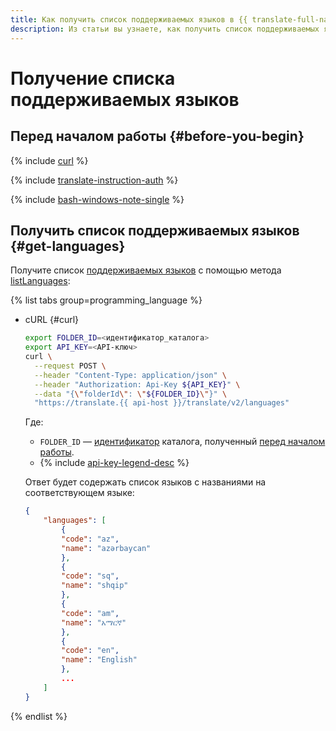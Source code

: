 ```yaml
---
title: Как получить список поддерживаемых языков в {{ translate-full-name }}
description: Из статьи вы узнаете, как получить список поддерживаемых языков в {{ translate-name }}.
---
```


# Получение списка поддерживаемых языков

## Перед началом работы {#before-you-begin}

{% include [curl](../../_includes/curl.md) %}

{% include [translate-instruction-auth](../../_includes/translate/translate-instruction-auth.md) %}

{% include [bash-windows-note-single](../../_includes/translate/bash-windows-note-single.md) %}

## Получить список поддерживаемых языков {#get-languages}

Получите список [поддерживаемых языков](../concepts/supported-languages.md) с помощью метода [listLanguages](../api-ref/Translation/listLanguages):

{% list tabs group=programming_language %}

- cURL {#curl}

    ```bash
    export FOLDER_ID=<идентификатор_каталога>
    export API_KEY=<API-ключ>
    curl \
      --request POST \
      --header "Content-Type: application/json" \
      --header "Authorization: Api-Key ${API_KEY}" \
      --data "{\"folderId\": \"${FOLDER_ID}\"}" \
      "https://translate.{{ api-host }}/translate/v2/languages"
    ```

    Где:

    * `FOLDER_ID` — [идентификатор](../../resource-manager/operations/folder/get-id.md) каталога, полученный [перед началом работы](#before-begin).
    * {% include [api-key-legend-desc](../../_includes/translate/api-key-legend-desc.md) %}

    Ответ будет содержать список языков с названиями на соответствующем языке:

    ```json
    {
        "languages": [
            {
            "code": "az",
            "name": "azərbaycan"
            },
            {
            "code": "sq",
            "name": "shqip"
            },
            {
            "code": "am",
            "name": "አማርኛ"
            },
            {
            "code": "en",
            "name": "English"
            },
            ...
        ]
    }
    ```

{% endlist %}